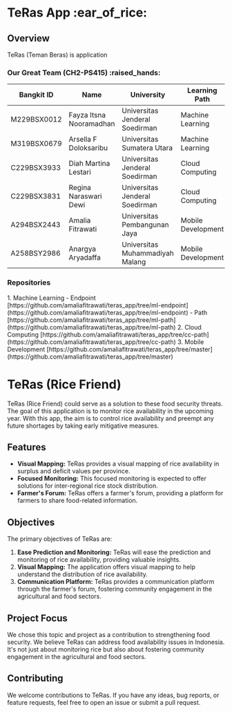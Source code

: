 <h1>TeRas App :ear_of_rice:</h1>

<h2>Overview</h2>
TeRas (Teman Beras) is application


<h3>Our Great Team <strong>(CH2-PS415)</strong> :raised_hands:</h3>

| Bangkit ID    | Name                    | University                      | Learning Path       |
| ------------- |------------------------ | --------------------------------| ------------------- |
| M229BSX0012   | Fayza Itsna Nooramadhan | Universitas Jenderal Soedirman  | Machine Learning    |
| M319BSX0679   | Arsella F Doloksaribu   | Universitas Sumatera Utara      | Machine Learning    |
| C229BSX3933   | Diah Martina Lestari    | Universitas Jenderal Soedirman  | Cloud Computing     |
| C229BSX3831   | Regina Naraswari Dewi   | Universitas Jenderal Soedirman  | Cloud Computing     |
| A294BSX2443   | Amalia Fitrawati        | Universitas Pembangunan Jaya    | Mobile Development  |
| A258BSY2986   | Anargya Aryadaffa       | Universitas Muhammadiyah Malang | Mobile Development  |


<h3>Repositories</h3>
1. Machine Learning 
   - Endpoint 
     [https://github.com/amaliafitrawati/teras_app/tree/ml-endpoint] (https://github.com/amaliafitrawati/teras_app/tree/ml-endpoint)
   - Path
     [https://github.com/amaliafitrawati/teras_app/tree/ml-path] (https://github.com/amaliafitrawati/teras_app/tree/ml-path)
2. Cloud Computing
   [https://github.com/amaliafitrawati/teras_app/tree/cc-path] (https://github.com/amaliafitrawati/teras_app/tree/cc-path)
3. Mobile Development 
   [https://github.com/amaliafitrawati/teras_app/tree/master] (https://github.com/amaliafitrawati/teras_app/tree/master)

# TeRas (Rice Friend)

TeRas (Rice Friend) could serve as a solution to these food security threats. The goal of this application is to monitor rice availability in the upcoming year. With this app, the aim is to control rice availability and preempt any future shortages by taking early mitigative measures.

## Features

- **Visual Mapping:** TeRas provides a visual mapping of rice availability in surplus and deficit values per province.
- **Focused Monitoring:** This focused monitoring is expected to offer solutions for inter-regional rice stock distribution.
- **Farmer's Forum:** TeRas offers a farmer's forum, providing a platform for farmers to share food-related information.

## Objectives

The primary objectives of TeRas are:

1. **Ease Prediction and Monitoring:** TeRas will ease the prediction and monitoring of rice availability, providing valuable insights.
2. **Visual Mapping:** The application offers visual mapping to help understand the distribution of rice availability.
3. **Communication Platform:** TeRas provides a communication platform through the farmer's forum, fostering community engagement in the agricultural and food sectors.

## Project Focus

We chose this topic and project as a contribution to strengthening food security. We believe TeRas can address food availability issues in Indonesia. It's not just about monitoring rice but also about fostering community engagement in the agricultural and food sectors.

## Contributing

We welcome contributions to TeRas. If you have any ideas, bug reports, or feature requests, feel free to open an issue or submit a pull request.

